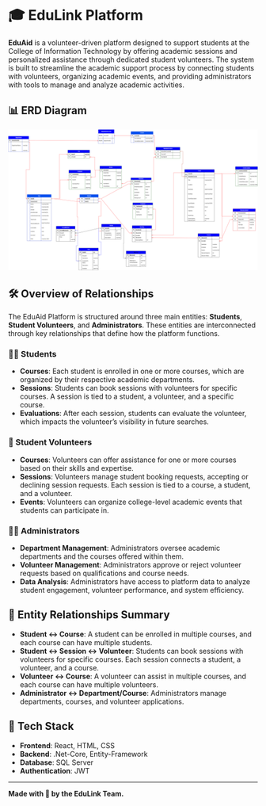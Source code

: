 # 🎓 EduLink Platform

**EduAid** is a volunteer-driven platform designed to support students at the College of Information Technology by offering academic sessions and personalized assistance through dedicated student volunteers. The system is built to streamline the academic support process by connecting students with volunteers, organizing academic events, and providing administrators with tools to manage and analyze academic activities.

## 📊 ERD Diagram

![EduLink ERD Diagram](https://github.com/DotNet-Midterm-Project/Back-End-EduLink/blob/DEV/EduLink_ERD.png)

## 🛠️ Overview of Relationships

The EduAid Platform is structured around three main entities: **Students**, **Student Volunteers**, and **Administrators**. These entities are interconnected through key relationships that define how the platform functions.

### 🧑‍🎓 Students
- **Courses**: Each student is enrolled in one or more courses, which are organized by their respective academic departments.
- **Sessions**: Students can book sessions with volunteers for specific courses. A session is tied to a student, a volunteer, and a specific course.
- **Evaluations**: After each session, students can evaluate the volunteer, which impacts the volunteer’s visibility in future searches.

### 🤝 Student Volunteers
- **Courses**: Volunteers can offer assistance for one or more courses based on their skills and expertise.
- **Sessions**: Volunteers manage student booking requests, accepting or declining session requests. Each session is tied to a course, a student, and a volunteer.
- **Events**: Volunteers can organize college-level academic events that students can participate in.

### 👨‍💼 Administrators
- **Department Management**: Administrators oversee academic departments and the courses offered within them.
- **Volunteer Management**: Administrators approve or reject volunteer requests based on qualifications and course needs.
- **Data Analysis**: Administrators have access to platform data to analyze student engagement, volunteer performance, and system efficiency.

## 🔗 Entity Relationships Summary
- **Student ↔️ Course**: A student can be enrolled in multiple courses, and each course can have multiple students.
- **Student ↔️ Session ↔️ Volunteer**: Students can book sessions with volunteers for specific courses. Each session connects a student, a volunteer, and a course.
- **Volunteer ↔️ Course**: A volunteer can assist in multiple courses, and each course can have multiple volunteers.
- **Administrator ↔️ Department/Course**: Administrators manage departments, courses, and volunteer applications.

## 🔧 Tech Stack
- **Frontend**: React, HTML, CSS
- **Backend**: .Net-Core, Entity-Framework
- **Database**: SQL Server
- **Authentication**: JWT
  
---

**Made with 💙 by the EduLink Team.**

